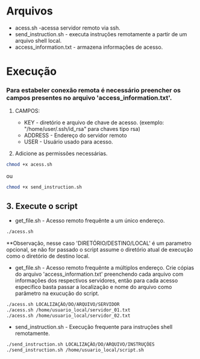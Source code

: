 
# Arquivos
- acess.sh -acessa servidor remoto via ssh.
- send_instruction.sh - executa instruções remotamente a partir de um arquivo shell local.
- access_information.txt - armazena informações de acesso.

# Execução
### Para estabeler conexão remota é necessário preencher os campos presentes no arquivo 'access_information.txt'.
1. CAMPOS:
    - KEY - diretório e arquivo de chave de acesso. (exemplo: "/home/user/.ssh/id_rsa" para chaves tipo rsa)
    - ADDRESS - Endereço do servidor remoto
    - USER - Usuário usado para acesso.
  
2. Adicione as permissões necessárias.
   
```bash
chmod +x acess.sh
```
ou

```bash
chmod +x send_instruction.sh
```

## 3. Execute o script
  - get_file.sh - Acesso remoto frequênte a um único endereço.
```bash
./acess.sh
```
**Observação, nesse caso 'DIRETÓRIO/DESTINO/LOCAL' é um parametro opcional, se não for passado o script assume o diretório atual de execução como o diretório de destino local.


  -  get_file.sh - Acesso remoto frequênte a múltiplos endereço. Crie cópias do arquivo 'access_information.txt' preenchendo cada arquivo com informações dos respectivos servidores, então para cada acesso especifico basta passar a localização e nome do arquivo como parâmetro na exucução do script.

```bash
./acess.sh LOCALIZAÇÃO/DO/ARQUIVO/SERVIDOR
./acess.sh /home/usuario_local/servidor_01.txt
./acess.sh /home/usuario_local/servidor_02.txt
```
- send_instruction.sh - Execução frequente para instruções shell remotamente.

```bash
./send_instruction.sh LOCALIZAÇÃO/DO/ARQUIVO/INSTRUÇÕES
./send_instruction.sh /home/usuario_local/script.sh
```
